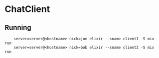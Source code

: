 # ChatClient

## Running

        server=server@<hostname> nick=joe elixir --sname client1 -S mix run
        server=server@<hostname> nick=bob elixir --sname client2 -S mix run

